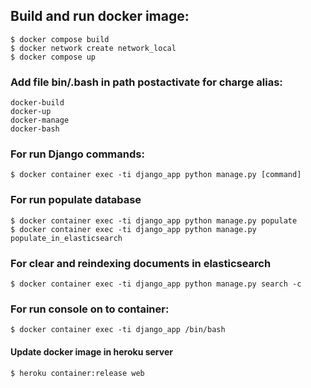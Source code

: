 

## Build and run docker image:
    $ docker compose build
    $ docker network create network_local
    $ docker compose up

### Add file bin/.bash in path postactivate for charge alias:
    docker-build
    docker-up
    docker-manage
    docker-bash

### For run Django commands:
    $ docker container exec -ti django_app python manage.py [command]

### For run populate database
    $ docker container exec -ti django_app python manage.py populate
    $ docker container exec -ti django_app python manage.py populate_in_elasticsearch

### For clear and reindexing documents in elasticsearch
    $ docker container exec -ti django_app python manage.py search -c

### For run console on to container:
    $ docker container exec -ti django_app /bin/bash

#### Update docker image in heroku server
    $ heroku container:release web